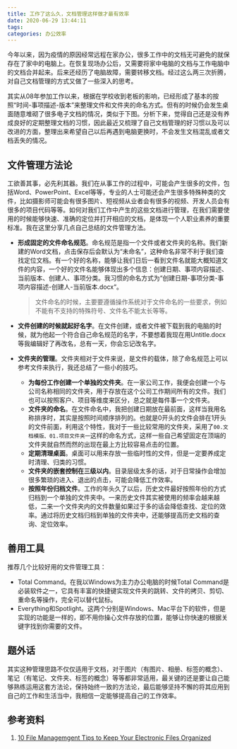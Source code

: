 ```yaml
---
title: 工作了这么久，文档管理这样做才最有效率
date: 2020-06-29 13:44:11
tags:
categories: 办公效率
---
```


今年以来，因为疫情的原因经常远程在家办公，很多工作中的文档无可避免的就保存在了家中的电脑上。在恢复现场办公后，又需要将家中电脑的文档与工作电脑中的文档合并起来。后来还经历了电脑故障，需要转移文档。经过这么两三次折腾，对自己文档管理的方式又做了一些深入的思考。

其实从08年参加工作以来，根据在学校收到老板的影响，已经形成了基本的按照“时间-事项描述-版本”来整理文件和文件夹的命名方式。但有的时候仍会发生桌面随意堆砌了很多电子文档的情况，类似于下图。分析下来，觉得自己还是没有养成良好的定期整理文档的习惯，因此最近又梳理了自己文档管理的好习惯以及可以改进的方面，整理出来希望自己以后再遇到电脑更换时，不会发生文档混乱或者文档丢失的情况。

## 文件管理方法论

工欲善其事，必先利其器。我们在从事工作的过程中，可能会产生很多的文件，包括Word、PowerPoint、Excel等等，专业的人士可能还会产生很多特殊种类的文件，比如摄影师可能会有很多图片、短视频从业者会有很多的视频、开发人员会有很多的项目代码等等。如何对我们工作中产生的这些文档进行管理，在我们需要使用的时候能够快速、准确的定位并打开相应的文档，是体现一个人职业素养的重要标准。我在这里分享几点自己总结的文件管理方法。

* **形成固定的文件命名规范**。命名规范是指一个文件或者文件夹的名称。我们新建的Word文档，点击保存后会默认为“未命名”，这种命名非常不利于我们查找定位文档。有一个好的名称，能够让我们日后一看到文件名就能大概知道文件的内容，一个好的文件名能够体现出多个信息：创建日期、事项内容描述、当前版本、创建人、事项分类。我习惯的命名方式为“创建日期-事项分类-事项内容描述-创建人-当前版本.docx“。

  > 文件命名的时候，主要要遵循操作系统对于文件命名的一些要求，例如不能有不支持的特殊符号、文件名不能太长等等。

* **文件创建的时候就起好名字**。在文件创建，或者文件被下载到我的电脑的时候，就为他起一个符合自己命名规范的名字，不要想着我现在用Untitle.docx等我编辑好了再改名，总有一天，你会忘记改名字。

* **文件夹的管理**。文件夹相对于文件来说，是文件的载体，除了命名规范上可以参考文件来执行，我还总结了一些小的技巧。

  * **为每份工作创建一个单独的文件夹**。在一家公司工作，我便会创建一个与公司名称相同的文件夹，用于存放在这个公司工作期间所有的文件。我们也可以按照客户、项目等维度来区分，总之就是每件事一个文件夹。
  * **文件夹的命名**。在文件命名中，我把创建日期放在最前面，这样当我用名称排序时，其实是按照时间顺序排列的。也就是0开头的文件会排在1开头的文件前面，利用这个特性，我对于一些比较常用的文件夹，采用了`00.文档模版、01.项目文件夹一`这样的命名方式，这样一些自己希望固定在顶端的文件夹就自然而然的出现在最上方比较容易点击的位置。
  * **定期清理桌面**。桌面可以用来存放一些临时性的文件，但是一定要养成定时清理、归类的习惯。
  * **文件夹的嵌套控制在三级以内**。目录层级太多的话，对于日常操作会增加很多繁琐的进入、退出的点击，可能会降低工作效率。
  * **按照年份归档文件**。工作的年头久了以后，历史文件最好按照年份的方式归档到一个单独的文件夹中。一来历史文件其实被使用的频率会越来越低，二来一个文件夹内的文件数量如果过于多的话会降低查找、定位的效率。通过将历史文档归档到单独的文件夹中，还能够提高历史文档的查询、定位效率。

## 善用工具

推荐几个比较好用的文件管理工具：

* Total Command。在我以Windows为主力办公电脑的时候Total Command是必装软件之一，它具有丰富的快捷键实现文件夹的跳转、文件的拷贝、剪切、重命名等操作，完全可以替代鼠标。
* Everything和Spotlight。这两个分别是Windows、Mac平台下的软件，但是实现的功能是一样的，即不用你操心文件存放的位置，能够让你快速的根据关键字找到你需要的文件。

## 题外话

其实这种管理思路不仅仅适用于文档，对于图片（有图片、相册、标签的概念）、笔记（有笔记、文件夹、标签的概念）等等都非常适用，最关键的还是要让自己能够熟练运用这套方法论，保持始终一致的方法论，最后能够坚持不懈的将其应用到自己的工作和生活当中，我相信一定能够提高自己的工作效率。

## 参考资料

1. [10 File Managemgent Tips to Keep Your Electronic Files Organized](https://www.thebalancesmb.com/computer-file-management-tips-2948083)